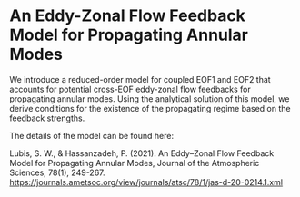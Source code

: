 # An Eddy-Zonal Flow Feedback Model for Propagating Annular Modes

We introduce a reduced-order model for coupled EOF1 and EOF2 that accounts for potential cross-EOF eddy-zonal flow feedbacks for propagating annular modes. Using the analytical solution of this model, we derive conditions for the existence of the propagating regime based on the feedback strengths.

The details of the model can be found here:

Lubis, S. W., & Hassanzadeh, P. (2021). An Eddy–Zonal Flow Feedback Model for Propagating Annular Modes, Journal of the Atmospheric Sciences, 78(1), 249-267. https://journals.ametsoc.org/view/journals/atsc/78/1/jas-d-20-0214.1.xml

